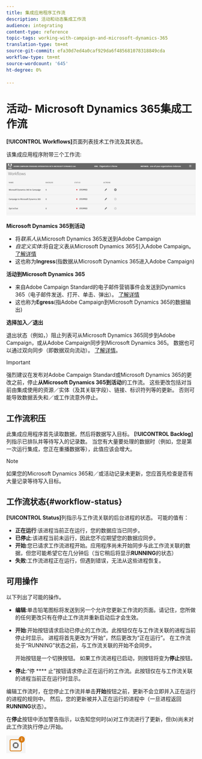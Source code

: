 ```yaml
---
title: 集成应用程序工作流
description: 活动和动态集成工作流
audience: integrating
content-type: reference
topic-tags: working-with-campaign-and-microsoft-dynamics-365
translation-type: tm+mt
source-git-commit: efa30d7ed4a0caf929da6f485681078318849cda
workflow-type: tm+mt
source-wordcount: '645'
ht-degree: 0%

---
```



# 活动- Microsoft Dynamics 365集成工作流

**[!UICONTROL Workflows]**&#x200B;页面列表技术工作流及其状态。

该集成应用程序附带三个工作流:

![](assets/do-not-localize/d365-to-acs-ui-page-workflows.png)

**Microsoft Dynamics 365到活动**
* 将&#x200B;*联系人*&#x200B;从Microsoft Dynamics 365发送到Adobe Campaign
* *自定义实体*:将自定义表从Microsoft Dynamics 365引入Adobe Campaign。[了解详情](../../integrating/using/d365-acs-using-the-integration.md#data-flows)
* 这也称为&#x200B;**Ingress**(指数据从Microsoft Dynamics 365进入Adobe Campaign)

**活动到Microsoft Dynamics 365**
* 来自Adobe Campaign Standard的电子邮件营销事件会发送到Dynamics 365（电子邮件发送、打开、单击、弹出）。 [了解详情](../../integrating/using/d365-acs-using-the-integration.md#email-marketing-event-flow)
* 这也称为&#x200B;**Egress**(指Adobe Campaign到Microsoft Dynamics 365的数据输出)

**选择加入／退出**

退出状态（例如，）阻止列表可从Microsoft Dynamics 365同步到Adobe Campaign，或从Adobe Campaign同步到Microsoft Dynamics 365。 数据也可以通过双向同步（即数据双向流动）。 [了解详情](../../integrating/using/d365-acs-self-service-app-data-sync.md#opt-in-out-wf)。

>[!IMPORTANT]
>
>强烈建议在发布对Adobe Campaign Standard或Microsoft Dynamics 365的更改之前，停止&#x200B;**从Microsoft Dynamics 365到活动**&#x200B;的工作流。 这些更改包括对当前由集成使用的资源／实体（及其关联字段）、链接、标识符列等的更新。 否则可能导致数据丢失和／或工作流意外停止。

## 工作流积压

此集成应用程序首先读取数据，然后将数据写入目标。 **[!UICONTROL Backlog]**&#x200B;列指示已排队并等待写入的记录数。 当您有大量要处理的数据时（例如，您是第一次运行集成，您正在重播数据等），此值应该会增大。

>[!NOTE]
>如果您的Microsoft Dynamics 365和／或活动记录未更新，您应首先检查是否有大量记录等待写入目标。


## 工作流状态{#workflow-status}

**[!UICONTROL Status]**&#x200B;列指示与工作流关联的后台进程的状态。 可能的值有：

* **正在运行**:该进程当前正在运行，您的数据应当已同步。
* **已停止**:该进程当前未运行，因此您不应期望您的数据应同步。
* **开始**:您已请求工作流进程开始。应用程序尚未开始同步与此工作流关联的数据，但您可能希望它在几分钟后（当它稍后将显示&#x200B;**RUNNING**&#x200B;的状态）
* **失败**:工作流进程正在运行，但遇到错误，无法从这些进程恢复。

## 可用操作

以下列出了可能的操作。

* **编辑**:单击铅笔图标将发送到另一个允许您更新工作流的页面。请记住，您所做的任何更改只有在停止工作流并重新启动后才会生效。

* **开始**:开始按钮请求启动已停止的工作流。此按钮仅在与工作流关联的进程当前停止时显示。 进程将首先更改为“开始”，然后更改为“正在运行”。 在工作流处于“RUNNING”状态之前，与工作流关联的开始不会同步。

   开始按钮是一个切换按钮。 如果工作流进程已启动，则按钮将变为&#x200B;**停止**&#x200B;按钮。

* **停止**:“停 **** 止”按钮请求停止正在运行的工作流。此按钮仅在与工作流关联的进程当前正在运行时显示。

编辑工作流时，在您停止工作流并单击&#x200B;**开始**&#x200B;按钮之前，更新不会立即并入正在运行的进程的规则中。 然后，您的更新被并入正在运行的进程中（一旦进程返回&#x200B;**RUNNING**&#x200B;状态）。

在&#x200B;**停止**&#x200B;按钮中添加警告指示，以告知您何时(a)对工作流进行了更新，但(b)尚未对此工作流执行停止/开始。

![](assets/do-not-localize/d365-to-acs-icon-stop-with-changes.png)

